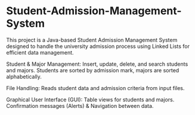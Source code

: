 # Student-Admission-Management-System
This project is a Java-based Student Admission Management System designed to handle the university admission process using Linked Lists for efficient data management.

Student & Major Management:
Insert, update, delete, and search students and majors.
Students are sorted by admission mark, majors are sorted alphabetically.

File Handling:
Reads student data and admission criteria from input files.

Graphical User Interface (GUI):
Table views for students and majors.
Confirmation messages (Alerts) & Navigation between data.
